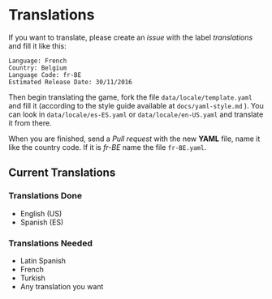 # Translations

If you want to translate, please create an *issue* with the label *translations* and fill it like this:  

    Language: French
    Country: Belgium
    Language Code: fr-BE
    Estimated Release Date: 30/11/2016

Then begin translating the game, fork the file `data/locale/template.yaml` and fill it (according to the style guide available at `docs/yaml-style.md` ). You can look in `data/locale/es-ES.yaml` or `data/locale/en-US.yaml` and translate it from there.

When you are finished, send a *Pull request* with the new **YAML** file, name it like the country code. If it is *fr-BE* name the file `fr-BE.yaml`.

## Current Translations

### Translations Done

* English (US)
* Spanish (ES)

### Translations Needed

* Latin Spanish
* French
* Turkish
* Any translation you want
